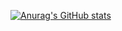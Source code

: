 [![Anurag's GitHub stats](https://github-readme-stats.vercel.app/api?username=Tompotio&theme=maroongold&show_icons=true)](https://github.com/anuraghazra/github-readme-stats)
